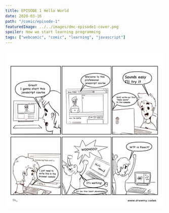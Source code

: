 ```yaml
---
title: EPISODE 1 Hello World
date: 2020-03-16
path: "/comic/episode-1"
featuredImage: ../../images/dmc-episode1-cover.png
spoiler: How we start learning programming
tags: ["webcomic", "comic", "learning", "javascript"]
---
```


![Comic 1](../../images/dmc-episode-1.png)
